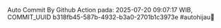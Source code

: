 Auto Commit By Github Action pada: 2025-07-20 09:07:17 WIB, COMMIT_UUID b318fb45-587b-4932-b3a0-2701b1c3973e #autohijau🗿
